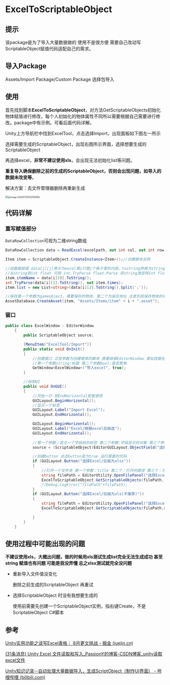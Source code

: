 # ExcelToScriptableObject

## 提示

该package是为了导入大量数据做的 使用不是很方便 需要自己改动写ScriptableObject赋值代码适配自己的需求。

## 导入Package

Assets/Import Package/Custom Package 选择包导入

## 使用

首先找到脚本**ExcelToScriptableObject**，对方法GetScriptableObjects初始化物体赋值进行修改，每个人初始化的物体属性不同所以需要根据自己需要进行修改。package中有示例。可看后面代码详解。

Unity上方导航栏中找到ExcelTool，点击选择Import，出现面板如下图左一所示

选择需要生成的ScriptableObject，出现右图所示界面，选择想要生成的ScriptableObject

再选择excel，**非常不建议使用xls**，会出现无法初始化list等问题。

**重复导入确保删除之前的生成的ScriptableObject，否则会出现问题，如导入的数据未改变等**。

解决方案：去文件管理器删除再重新生成

<img src="C:\Users\地下城堡\AppData\Roaming\Typora\typora-user-images\image-20220729131936393.png" style="zoom:50%;" /><img src="C:\Users\地下城堡\AppData\Roaming\Typora\typora-user-images\image-20220729132105092.png" alt="image-20220729132105092" style="zoom:50%;" />

## 代码详解

### 重写赋值部分

`DataRowCollection`可视为二维string数组

```c#
DataRowCollection data = ReadExcel(excelpath, out int col, out int row, type);

Item item = ScriptableObject.CreateInstance<Item>();//创建脚本实例

//给数据赋值 data[i][j]表示为excel第i行第j个格子里的内容，tostring转换为string类型 
//从string转int float 可用 int.TryParse float.Parse 将string类型转int float
item.itemName = data[i][0].ToString();
int.TryParse(data[i][1].ToString(), out item.times);
item.list = new List<string>(data[i][2].ToString().Split(';'));

//保存第一个参数为gameobject，需要保存的物体，第二个为保存地址 注意包括保存物体的名字
AssetDatabase.CreateAsset(item, "Assets/Items/item" + i + ".asset");
```
### 窗口

```c#
public class ExcelWindow : EditorWindow
    {
        public ScriptableObject source;

        [MenuItem("ExcelTool/Import")]
        public static void OnInit()
        {
            //创建窗口 泛型参数为创建窗体的脚本 需要继承EditorWindow 类似挂载在物体上的脚本需要继承MonoBehaviour
            //第一个参数string:标题 第二个参数bool:是否聚焦 
            GetWindow<ExcelWindow>("导入excel", true);
        }

    	//绘制UI
        public void OnGUI()
        {
            //开始一行 和EndHorizontal配套使用
            GUILayout.BeginHorizontal();
            //显示一个标签
            GUILayout.Label("Import Excel");
            GUILayout.EndHorizontal();

            GUILayout.BeginHorizontal();
            GUILayout.Label("Excel/根据excel后缀选");
            GUILayout.EndHorizontal();
            
            //第一个参数：显示一个字段前的标签 第二个参数:字段显示的对象 第三个参数:可选择的类型 第四个参数：是否可选择场景(Scene)中的对象
            source = (ScriptableObject)EditorGUILayout.ObjectField("选择需要生成的ScriptalbeObject脚本", source, typeof(ScriptableObject), false);

            //创建button 点击button变为true 运行里面的代码
            if (GUILayout.Button("选择Excel/后缀为xlsx"))
            {
                //打开一个文件夹 第一个参数：title 第二个：打开的路径 第三个：可选择的文件种类 适配后缀
                string filePath = EditorUtility.OpenFilePanel("选择Excel/后缀为xlsx", Application.dataPath, "*xlsx");
                ExcelToScriptableObject.GetScriptableObjects(filePath, source,ExcelType.xlsx);
                //Debug.LogError("filePath"+filePath);
            }
            if (GUILayout.Button("选择Excel/后缀为xls(不推荐)"))
            {
                string filePath = EditorUtility.OpenFilePanel("选择Excel/后缀为xls", Application.dataPath, "*xls");
                ExcelToScriptableObject.GetScriptableObjects(filePath,source, ExcelType.xls);

            }
        }
    }
```

## 使用过程中可能出现的问题

**不建议使用xls，大概出问题，做的时候用xls测试生成list完全无法生成成功 甚至string 赋值也有问题 可能是我没弄懂 总之xlsx测试就完全没问题**

- 重新导入文件值没变化

  删除之前生成的ScriptableObject 再重试

- 选择ScriptableObject 时没有我想要生成的

  使用前需要先创建一个ScriptableObject实例，指右键Create，不是ScriptableObject C#脚本

## 参考

[Unity实用功能之读写Excel表格｜ 8月更文挑战 - 掘金 (juejin.cn)](https://juejin.cn/post/6991464138782277645)

[(31条消息) Unity Excel 文件读取和写入_PassionY的博客-CSDN博客_unity读取excel文件](https://blog.csdn.net/yupu56/article/details/50580277)

[Unity知识记录--自动处理大量数据导入，生成ScriptObject（制作UI界面） - 哔哩哔哩 (bilibili.com)](https://www.bilibili.com/read/cv12931265?from=search&spm_id_from=333.337.0.0)